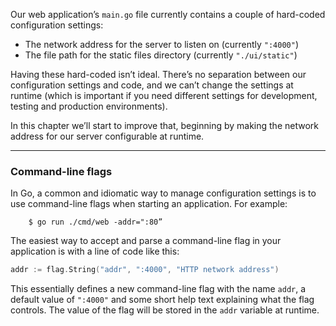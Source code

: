 Our web application’s `main.go` file currently contains a couple of hard-coded configuration settings:
- The network address for the server to listen on (currently `":4000"`)
- The file path for the static files directory (currently `"./ui/static"`)

Having these hard-coded isn’t ideal. There’s no separation between our configuration settings and code, and we can’t change the settings at runtime (which is important if you need different settings for development, testing and production environments).

In this chapter we’ll start to improve that, beginning by making the network address for our server configurable at runtime.

---
### Command-line flags
In Go, a common and idiomatic way to manage configuration settings is to use command-line flags when starting an application. For example:
```
    $ go run ./cmd/web -addr=":80”
```
The easiest way to accept and parse a command-line flag in your application is with a line of code like this:
```go
addr := flag.String("addr", ":4000", "HTTP network address")
```
This essentially defines a new command-line flag with the name `addr`, a default value of `":4000"` and some short help text explaining what the flag controls. The value of the flag will be stored in the `addr` variable at runtime.
